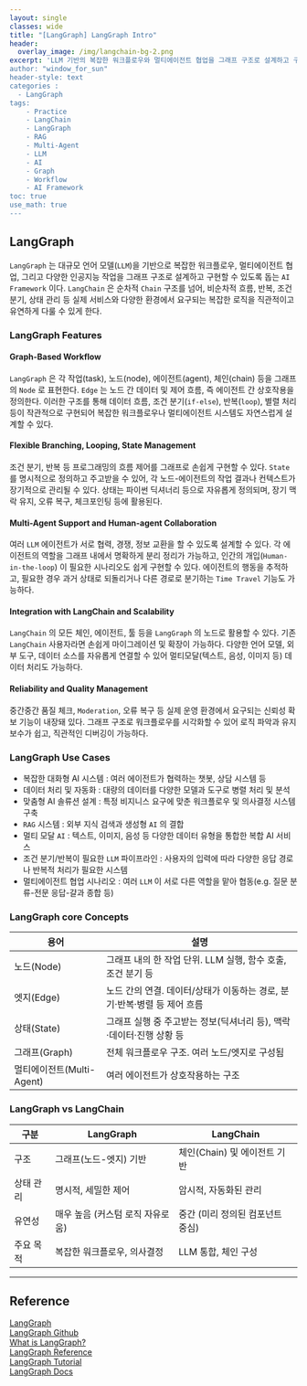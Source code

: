 ```yaml
--- 
layout: single
classes: wide
title: "[LangGraph] LangGraph Intro"
header:
  overlay_image: /img/langchain-bg-2.png
excerpt: 'LLM 기반의 복잡한 워크플로우와 멀티에이전트 협업을 그래프 구조로 설계하고 구현할 수 있는 AI Framework 인 LangGraph 에 대해 알아보자
author: "window_for_sun"
header-style: text
categories :
  - LangGraph
tags:
    - Practice
    - LangChain
    - LangGraph
    - RAG
    - Multi-Agent
    - LLM
    - AI
    - Graph
    - Workflow
    - AI Framework
toc: true
use_math: true
---  
```


## LangGraph
`LangGraph` 는 대규모 언어 모델(`LLM`)을 기반으로 복잡한 워크플로우, 
멀티에이전트 협업, 그리고 다양한 인공지능 작업을 그래프 구조로 설계하고 구현할 수 있도록 돕는 `AI Framework` 이다. 
`LangChain` 은 순차적 `Chain` 구조를 넘어, 비순차적 흐름, 반복, 조건 분기, 상태 관리 등 
실제 서비스와 다양한 환경에서 요구되는 복잡한 로직을 직관적이고 유연하게 다룰 수 있게 한다.  

### LangGraph Features

#### Graph-Based Workflow
`LangGraph` 은 각 작업(task), 노드(node), 에이전트(agent), 체인(chain) 등을 그래프의 `Node` 로 표현한다. 
`Edge` 는 노드 간 데이터 및 제어 흐름, 즉 에이전트 간 상호작용을 정의한다. 
이러한 구조를 통해 데이터 흐름, 조건 분기(`if-else`), 반복(`loop`), 별렬 처리 등이 작관적으로 구현되어 복잡한 워크플로우나 멀티에이전트 시스템도 
자연스럽게 설계할 수 있다. 


#### Flexible Branching, Looping, State Management
조건 분기, 반복 등 프로그래밍의 흐름 제어를 그래프로 손쉽게 구현할 수 있다. 
`State` 를 명시적으로 정의하고 주고받을 수 있어, 각 노드-에이전트의 작업 결과나 컨텍스트가 장기적으로 관리될 수 있다. 
상태는 파이썬 딕셔너리 등으로 자유롭게 정의되며, 장기 맥락 유지, 오류 복구, 체크포인팅 등에 활용된다. 


#### Multi-Agent Support and Human-agent Collaboration
여러 `LLM` 에이전트가 서로 협력, 경쟁, 정보 교환을 할 수 있도록 설계할 수 있다. 
각 에이전트의 역할을 그래프 내에서 명확하게 분리 정리가 가능하고, 
인간의 개입(`Human-in-the-loop`) 이 필요한 시나리오도 쉽게 구현할 수 있다. 
에이전트의 행동을 추적하고, 필요한 경우 과거 상태로 되돌리거나 다른 경로로 분기하는 `Time Travel` 기능도 가능하다.  

#### Integration with LangChain and Scalability
`LangChain` 의 모든 체인, 에이전트, 툴 등을 `LangGraph` 의 노드로 활용할 수 있다. 
기존 `LangChain` 사용자라면 손쉽게 마이그레이션 및 확장이 가능하다. 
다양한 언어 모델, 외부 도구, 데이터 소스를 자유롭게 연결할 수 있어 멀티모달(텍스트, 음성, 이미지 등) 데이터 처리도 가능하다.  


#### Reliability and Quality Management
중간중간 품질 체크, `Moderation`, 오류 복구 등 실제 운영 환경에서 요구되는 신뢰성 확보 기능이 내장돼 있다. 
그래프 구조로 워크플로우를 시각화할 수 있어 로직 파악과 유지보수가 쉽고, 직관적인 디버깅이 가능하다.  


### LangGraph Use Cases
- 복잡한 대화형 AI 시스템 : 여러 에이전트가 협력하는 챗봇, 상담 시스템 등
- 데이터 처리 및 자동화 : 대량의 데이터를 다양한 모델과 도구로 병렬 처리 및 분석
- 맞춤형 AI 솔류션 설계 : 특정 비지니스 요구에 맞춘 워크플로우 및 의사결정 시스템 구축
- `RAG` 시스템 : 외부 지식 검색과 생성형 `AI` 의 결합
- 멀티 모달 `AI` : 텍스트, 이미지, 음성 등 다양한 데이터 유형을 통합한 복합 AI 서비스
- 조건 분기/반복이 필요한 `LLM` 파이프라인 : 사용자의 입력에 따라 다양한 응답 경로나 반복적 처리가 필요한 시스템
- 멀티에이전트 협업 시나리오 : 여러 `LLM` 이 서로 다른 역할을 맡아 협동(e.g. 질문 분류-전문 응답-걀과 종합 등)

### LangGraph core Concepts

| 용어      | 설명                                                         |
|-----------|--------------------------------------------------------------|
| 노드(Node)   | 그래프 내의 한 작업 단위. LLM 실행, 함수 호출, 조건 분기 등 |
| 엣지(Edge)   | 노드 간의 연결. 데이터/상태가 이동하는 경로, 분기·반복·병렬 등 제어 흐름 |
| 상태(State)  | 그래프 실행 중 주고받는 정보(딕셔너리 등), 맥락·데이터·진행 상황 등 |
| 그래프(Graph)| 전체 워크플로우 구조. 여러 노드/엣지로 구성됨                |
| 멀티에이전트(Multi-Agent) | 여러 에이전트가 상호작용하는 구조                |

### LangGraph vs LangChain

| 구분          | LangGraph                          | LangChain                       |
|---------------|------------------------------------|----------------------------------|
| 구조          | 그래프(노드-엣지) 기반             | 체인(Chain) 및 에이전트 기반    |
| 상태 관리     | 명시적, 세밀한 제어                | 암시적, 자동화된 관리           |
| 유연성        | 매우 높음 (커스텀 로직 자유로움)   | 중간 (미리 정의된 컴포넌트 중심)|
| 주요 목적     | 복잡한 워크플로우, 의사결정        | LLM 통합, 체인 구성             |





---  
## Reference
[LangGraph](https://langchain-ai.github.io/langgraph/)  
[LangGraph Github](https://github.com/langchain-ai/langgraph)  
[What is LangGraph?](https://www.ibm.com/think/topics/langgraph)  
[LangGraph Reference](https://langchain-ai.github.io/langgraph/reference/)  
[LangGraph Tutorial](https://github.com/langchain-ai/langgraph/tree/main/docs/docs/tutorials)  
[LangGraph Docs](https://github.com/langchain-ai/langgraph/tree/main/docs/docs)  


